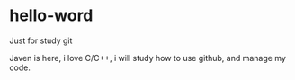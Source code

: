 # hello-word
Just for study git

Javen is here, i love C/C++, i will study how to use github, and manage my code.
